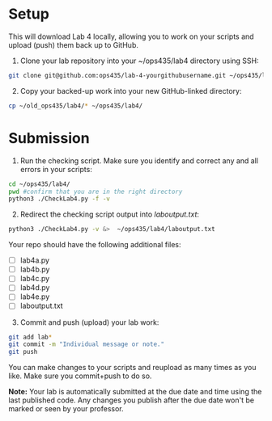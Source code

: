 # Setup
This will download Lab 4 locally, allowing you to work on your scripts and upload (push) them back up to GitHub.

1. Clone your lab repository into your ~/ops435/lab4 directory using SSH:
```bash
git clone git@github.com:ops435/lab-4-yourgithubusername.git ~/ops435/lab4/
```
2. Copy your backed-up work into your new GitHub-linked directory:
```bash
cp ~/old_ops435/lab4/* ~/ops435/lab4/
```

# Submission
1. Run the checking script. Make sure you identify and correct any and all errors in your scripts:
```bash
cd ~/ops435/lab4/
pwd #confirm that you are in the right directory
python3 ./CheckLab4.py -f -v
```
2. Redirect the checking script output into *laboutput.txt*:
```bash
python3 ./CheckLab4.py -v &>  ~/ops435/lab4/laboutput.txt
```
Your repo should have the following additional files:
- [ ] lab4a.py
- [ ] lab4b.py
- [ ] lab4c.py
- [ ] lab4d.py
- [ ] lab4e.py
- [ ] laboutput.txt

3. Commit and push (upload) your lab work:
```bash
git add lab*
git commit -m "Individual message or note."
git push
```

You can make changes to your scripts and reupload as many times as you like. Make sure you commit+push to do so.

**Note:** Your lab is automatically submitted at the due date and time using the last published code. Any changes you publish after the due date won't be marked or seen by your professor.
